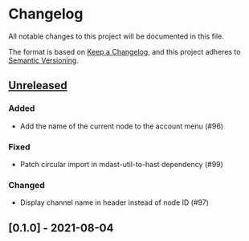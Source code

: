 # Changelog

All notable changes to this project will be documented in this file.

The format is based on [Keep a Changelog](https://keepachangelog.com/en/1.0.0/),
and this project adheres to [Semantic Versioning](https://semver.org/spec/v2.0.0.html).

## [Unreleased]

### Added

-   Add the name of the current node to the account menu (#96)

### Fixed

-   Patch circular import in mdast-util-to-hast dependency (#99)

### Changed

-   Display channel name in header instead of node ID (#97)

## [0.1.0] - 2021-08-04

[unreleased]: https://github.com/owkin/connect-frontend/compare/0.1.0...HEAD
